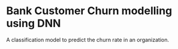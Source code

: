 # Bank Customer Churn modelling using DNN
A classification model to predict the churn rate in an organization.

